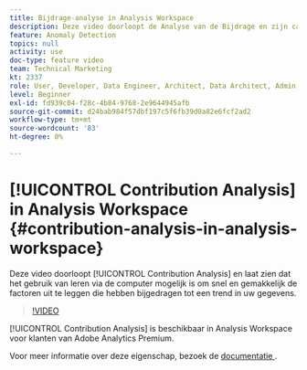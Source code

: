 ```yaml
---
title: Bijdrage-analyse in Analysis Workspace
description: Deze video doorloopt de Analyse van de Bijdrage en zijn capaciteit om machine het leren te gebruiken om de factoren snel en gemakkelijk te verklaren die tot een trend in uw gegevens hebben bijgedragen.
feature: Anomaly Detection
topics: null
activity: use
doc-type: feature video
team: Technical Marketing
kt: 2337
role: User, Developer, Data Engineer, Architect, Data Architect, Admin, Leader
level: Beginner
exl-id: fd939c04-f28c-4b84-9768-2e9644945afb
source-git-commit: d24bab984f57dbf197c5f6fb39d0a82e6fcf2ad2
workflow-type: tm+mt
source-wordcount: '83'
ht-degree: 0%

---
```


# [!UICONTROL Contribution Analysis] in Analysis Workspace {#contribution-analysis-in-analysis-workspace}

Deze video doorloopt [!UICONTROL Contribution Analysis] en laat zien dat het gebruik van leren via de computer mogelijk is om snel en gemakkelijk de factoren uit te leggen die hebben bijgedragen tot een trend in uw gegevens.

>[!VIDEO](https://video.tv.adobe.com/v/25443/?quality=12&learn=on)

[!UICONTROL Contribution Analysis] is beschikbaar in Analysis Workspace voor klanten van Adobe Analytics Premium.

Voor meer informatie over deze eigenschap, bezoek de [ documentatie ](https://experienceleague.adobe.com/docs/analytics/analyze/analysis-workspace/virtual-analyst/anomaly-detection/anomaly-detection.html?lang=en).
